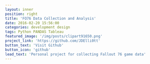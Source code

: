 ```yaml
---
layout: inner
position: right
title: 'FO76 Data Collection and Analysis'
date: 2016-02-20 15:56:00
categories: development design
tags: Python PANDAS Tableau
featured_image: '/img/posts/clipart91650.png'
project_link: 'https://github.com/JDElli0tt'
button_text: 'Visit Github'
button_icon: 'github'
lead_text: 'Personal project for collecting Fallout 76 game data'
---
```

